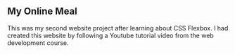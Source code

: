 ## My Online Meal
<p>This was my second website project after learning about CSS Flexbox. I had created this website by following a Youtube tutorial video from the web development course.</p>
